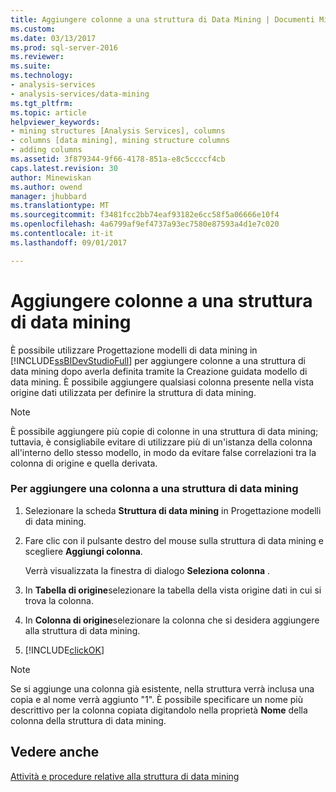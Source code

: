 ```yaml
---
title: Aggiungere colonne a una struttura di Data Mining | Documenti Microsoft
ms.custom: 
ms.date: 03/13/2017
ms.prod: sql-server-2016
ms.reviewer: 
ms.suite: 
ms.technology:
- analysis-services
- analysis-services/data-mining
ms.tgt_pltfrm: 
ms.topic: article
helpviewer_keywords:
- mining structures [Analysis Services], columns
- columns [data mining], mining structure columns
- adding columns
ms.assetid: 3f879344-9f66-4178-851a-e8c5ccccf4cb
caps.latest.revision: 30
author: Minewiskan
ms.author: owend
manager: jhubbard
ms.translationtype: MT
ms.sourcegitcommit: f3481fcc2bb74eaf93182e6cc58f5a06666e10f4
ms.openlocfilehash: 4a6799af9ef4737a93ec7580e87593a4d1e7c020
ms.contentlocale: it-it
ms.lasthandoff: 09/01/2017

---
```

# <a name="add-columns-to-a-mining-structure"></a>Aggiungere colonne a una struttura di data mining
  È possibile utilizzare Progettazione modelli di data mining in [!INCLUDE[ssBIDevStudioFull](../../includes/ssbidevstudiofull-md.md)] per aggiungere colonne a una struttura di data mining dopo averla definita tramite la Creazione guidata modello di data mining. È possibile aggiungere qualsiasi colonna presente nella vista origine dati utilizzata per definire la struttura di data mining.  
  
> [!NOTE]  
>  È possibile aggiungere più copie di colonne in una struttura di data mining; tuttavia, è consigliabile evitare di utilizzare più di un'istanza della colonna all'interno dello stesso modello, in modo da evitare false correlazioni tra la colonna di origine e quella derivata.  
  
### <a name="to-add-a-column-to-a-mining-structure"></a>Per aggiungere una colonna a una struttura di data mining  
  
1.  Selezionare la scheda **Struttura di data mining** in Progettazione modelli di data mining.  
  
2.  Fare clic con il pulsante destro del mouse sulla struttura di data mining e scegliere **Aggiungi colonna**.  
  
     Verrà visualizzata la finestra di dialogo **Seleziona colonna** .  
  
3.  In **Tabella di origine**selezionare la tabella della vista origine dati in cui si trova la colonna.  
  
4.  In **Colonna di origine**selezionare la colonna che si desidera aggiungere alla struttura di data mining.  
  
5.  [!INCLUDE[clickOK](../../includes/clickok-md.md)]  
  
> [!NOTE]  
>  Se si aggiunge una colonna già esistente, nella struttura verrà inclusa una copia e al nome verrà aggiunto "1". È possibile specificare un nome più descrittivo per la colonna copiata digitandolo nella proprietà **Nome** della colonna della struttura di data mining.  
  
## <a name="see-also"></a>Vedere anche  
 [Attività e procedure relative alla struttura di data mining](../../analysis-services/data-mining/mining-structure-tasks-and-how-tos.md)  
  
  
